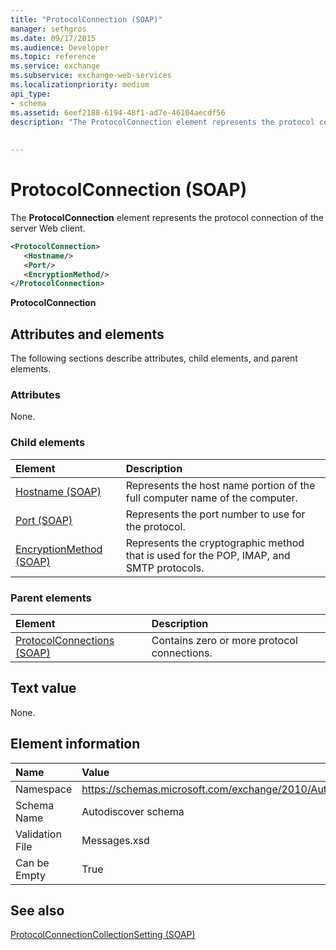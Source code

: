 ```yaml
---
title: "ProtocolConnection (SOAP)"
manager: sethgros
ms.date: 09/17/2015
ms.audience: Developer
ms.topic: reference
ms.service: exchange
ms.subservice: exchange-web-services
ms.localizationpriority: medium
api_type:
- schema
ms.assetid: 6eef2188-6194-48f1-ad7e-46104aecdf56
description: "The ProtocolConnection element represents the protocol connection of the server Web client."
 
 
---
```


# ProtocolConnection (SOAP)

The **ProtocolConnection** element represents the protocol connection of the server Web client. 
  
```XML
<ProtocolConnection>
   <Hostname/>
   <Port/>
   <EncryptionMethod/>
</ProtocolConnection>
```

 **ProtocolConnection**
## Attributes and elements

The following sections describe attributes, child elements, and parent elements.
  
### Attributes

None.
  
### Child elements

|**Element**|**Description**|
|:-----|:-----|
|[Hostname (SOAP)](hostname-soap.md) <br/> |Represents the host name portion of the full computer name of the computer.  <br/> |
|[Port (SOAP)](port-soap.md) <br/> |Represents the port number to use for the protocol.  <br/> |
|[EncryptionMethod (SOAP)](encryptionmethod-soap.md) <br/> |Represents the cryptographic method that is used for the POP, IMAP, and SMTP protocols.  <br/> |
   
### Parent elements

|**Element**|**Description**|
|:-----|:-----|
|[ProtocolConnections (SOAP)](protocolconnections-soap.md) <br/> |Contains zero or more protocol connections.  <br/> |
   
## Text value

None.
  
## Element information

|**Name**|**Value**|
|:-----|:-----|
|Namespace  <br/> |https://schemas.microsoft.com/exchange/2010/Autodiscover  <br/> |
|Schema Name  <br/> |Autodiscover schema  <br/> |
|Validation File  <br/> |Messages.xsd  <br/> |
|Can be Empty  <br/> |True  <br/> |
   
## See also



[ProtocolConnectionCollectionSetting (SOAP)](protocolconnectioncollectionsetting-soap.md)

